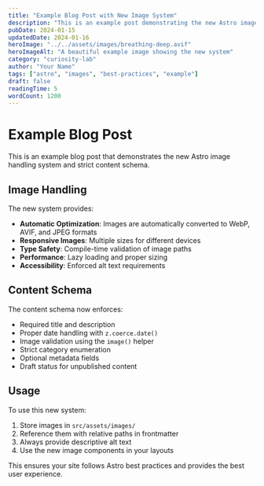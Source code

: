 ```yaml
---
title: "Example Blog Post with New Image System"
description: "This is an example post demonstrating the new Astro image handling system and strict content schema."
pubDate: 2024-01-15
updatedDate: 2024-01-16
heroImage: "../../assets/images/breathing-deep.avif"
heroImageAlt: "A beautiful example image showing the new system"
category: "curiosity-lab"
author: "Your Name"
tags: ["astro", "images", "best-practices", "example"]
draft: false
readingTime: 5
wordCount: 1200
---
```


# Example Blog Post

This is an example blog post that demonstrates the new Astro image handling system and strict content schema.

## Image Handling

The new system provides:

- **Automatic Optimization**: Images are automatically converted to WebP, AVIF, and JPEG formats
- **Responsive Images**: Multiple sizes for different devices
- **Type Safety**: Compile-time validation of image paths
- **Performance**: Lazy loading and proper sizing
- **Accessibility**: Enforced alt text requirements

## Content Schema

The content schema now enforces:

- Required title and description
- Proper date handling with `z.coerce.date()`
- Image validation using the `image()` helper
- Strict category enumeration
- Optional metadata fields
- Draft status for unpublished content

## Usage

To use this new system:

1. Store images in `src/assets/images/`
2. Reference them with relative paths in frontmatter
3. Always provide descriptive alt text
4. Use the new image components in your layouts

This ensures your site follows Astro best practices and provides the best user experience.
